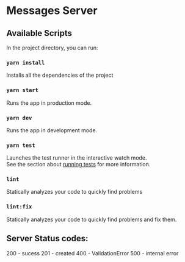 # Messages Server


## Available Scripts

In the project directory, you can run:

### `yarn install`

Installs all the dependencies of the project

### `yarn start`

Runs the app in production mode.<br />

### `yarn dev`

Runs the app in development mode.<br />

### `yarn test`

Launches the test runner in the interactive watch mode.<br />
See the section about [running tests](https://facebook.github.io/create-react-app/docs/running-tests) for more information.

### `lint`

Statically analyzes your code to quickly find problems

### `lint:fix`

Statically analyzes your code to quickly find problems and fix them.

## Server Status codes:
200 - sucess
201 - created
400 - ValidationError
500 - internal error
